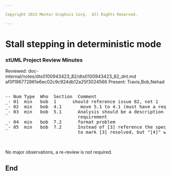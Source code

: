 ```yaml
---

Copyright 2013 Mentor Graphics Corp.  All Rights Reserved.

---
```


# Stall stepping in deterministic mode
### xtUML Project Review Minutes

Reviewed:  doc-internal/notes/dts0100943423_82/dts0100943423_82_dnt.md
           af0f196772861e6ec02c9c924db12a25f3024566
Present:  Travis,Bob,Nehad

<pre>

-- Num Type  Who  Section  Comment
_- 01  min   bob  1      should reference issue 82, not 1
_- 02  min   bob  4.1       move 5.1 to 4.1 (must have a requirement)
_- 03  min   bob  5.1      Analysis should be a description of the problem that applies to the
                           requirement
_- 04  min   bob  7.2      format problem
_- 05  min   bob  7.2      Instead of [3] reference the specifc child that is not fixed.  We are going
                           to mark [3] resolved, but "[4]" will remaining open.


</pre>
   
No major observations, a re-review is not required.


End
---

